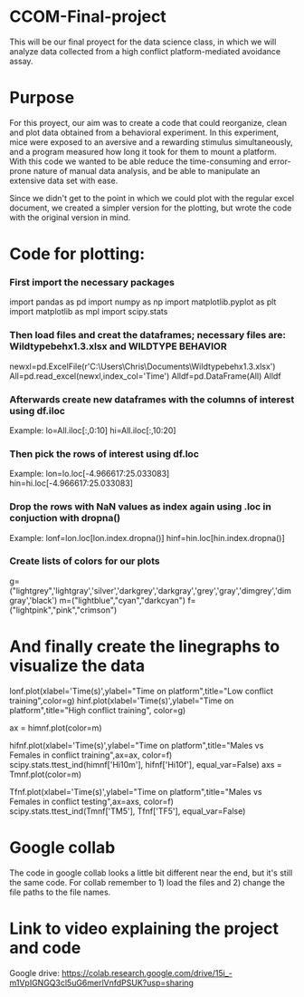 # CCOM-Final-project
This will be our final proyect for the data science class, in which we will analyze data collected from a high conflict platform-mediated avoidance assay.

# Purpose
For this proyect, our aim was to create a code that could reorganize, clean and plot data obtained from a behavioral experiment. In this experiment, mice were exposed to an aversive and a rewarding stimulus simultaneously, and a program measured how long it took for them to mount a platform. With this code we wanted to be able reduce the time-consuming and error-prone nature of manual data analysis, and be able to manipulate an extensive data set with ease.

Since we didn't get to the point in which we could plot with the regular excel document, we created a simpler version for the plotting, but wrote the code with the original version in mind. 

# Code for plotting:
### First import the necessary packages
import pandas as pd
import numpy as np
import matplotlib.pyplot as plt
import matplotlib as mpl
import scipy.stats


### Then load files and creat the dataframes; necessary files are: Wildtypebehx1.3.xlsx and WILDTYPE BEHAVIOR
newxl=pd.ExcelFile(r'C:\Users\Chris\Documents\Wildtypebehx1.3.xlsx')
All=pd.read_excel(newxl,index_col='Time')
Alldf=pd.DataFrame(All)
Alldf

### Afterwards create new dataframes with the columns of interest using df.iloc
Example:
lo=All.iloc[:,0:10]
hi=All.iloc[:,10:20]

### Then pick the rows of interest using df.loc
Example:
lon=lo.loc[-4.966617:25.033083]
hin=hi.loc[-4.966617:25.033083]

### Drop the rows with NaN values as index again using .loc in conjuction with dropna()
Example:
lonf=lon.loc[lon.index.dropna()]
hinf=hin.loc[hin.index.dropna()]

### Create lists of colors for our plots
g=("lightgrey",'lightgray','silver','darkgrey','darkgray','grey','gray','dimgrey','dimgray','black')
m=("lightblue","cyan","darkcyan")
f=("lightpink","pink","crimson")

# And finally create the linegraphs to visualize the data
lonf.plot(xlabel='Time(s)',ylabel="Time on platform",title="Low conflict training",color=g)
hinf.plot(xlabel='Time(s)',ylabel="Time on platform",title="High conflict training", color=g)

ax = himnf.plot(color=m)

hifnf.plot(xlabel='Time(s)',ylabel="Time on platform",title="Males vs Females in conflict training",ax=ax, color=f)
scipy.stats.ttest_ind(himnf['Hi10m'], hifnf['Hi10f'], equal_var=False)
axs = Tmnf.plot(color=m)

Tfnf.plot(xlabel='Time(s)',ylabel="Time on platform",title="Males vs Females in conflict testing",ax=axs, color=f)
scipy.stats.ttest_ind(Tmnf['TM5'], Tfnf['TF5'], equal_var=False)

# Google collab
The code in google collab looks a little bit different near the end, but it's still the same code. For collab remember to 1) load the files and 2) change the file paths to the file names.

# Link to video explaining the project and code
Google drive: https://colab.research.google.com/drive/15i_-m1VpIGNGQ3cl5uG6merlVnfdPSUK?usp=sharing

